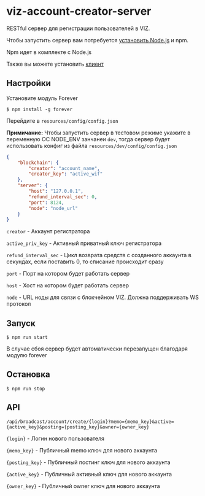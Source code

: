 # viz-account-creator-server
RESTful сервер для регистрации пользователей в VIZ.

Чтобы запустить сервер вам потребуется [установить Node.js](https://nodejs.org/en/download/package-manager/) и npm.

Npm идет в комплекте с Node.js

Также вы можете установить [клиент](https://github.com/Ivanzar/viz-account-creator-client)

## Настройки

Установите модуль Forever

``$ npm install -g forever``

Перейдите в ``resources/config/config.json``

**Примичание:** Чтобы запустить сервер в тестовом режиме укажите в переменную ОС NODE_ENV занчанеи ``dev``, тогда сервер будет использовать конфиг из файла ``resources/dev/config/config.json``

```json
{
    "blockchain": {
        "creator": "account_name",
        "creator_key": "active_wif"
    },
    "server": {
        "host": "127.0.0.1",
        "refund_interval_sec": 0,
        "port": 8124,
        "node": "node_url"
    }
}
```


``creator`` - Аккаунт регистратора

``active_priv_key`` - Активный приватный ключ регистратора

``refund_interval_sec`` - Цикл возврата средств с созданного аккаунта в секундах, если поставить 0, то списание происходит сразу

``port`` - Порт на котором будет работать сервер

``host`` - Хост на котором будет работать сервер

``node``  - URL ноды для связи c блокчейном VIZ. Должна поддерживать WS протокол

## Запуск

``$ npm run start``

В случае сбоя сервер будет автоматически перезапущен благодаря модулю forever

## Остановка

``$ npm run stop``

## API

``/api/broadcast/account/create/{login}?memo={memo_key}&active={active_key}&posting={posting_key}&owner={owner_key}``

``{login}`` - Логин нового пользователя

``{memo_key}`` - Публичный memo ключ для нового аккаунта

``{posting_key}`` - Публичный постинг ключ для нового аккаунта

``{active_key}`` - Публичный активный ключ для нового аккаунта

``{owner_key}`` - Публичный owner ключ для нового аккаунта
